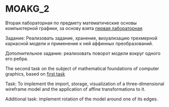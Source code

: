 # MOAKG_2
Вторая лабораторная по предмету математические основы компьютерной графики, за основу взята [первая лабораторная](https://github.com/Alectros/MOAKG_1) 

Задание: Реализовать задание, хранение, визуализацию трехмерной каркасной модели и применение к ней аффинных преобразований.

Дополнительное задание: реализовать поворот модели вокруг одного его ребра.

The second task on the subject of mathematical foundations of computer graphics, based on [first task](https://github.com/Alectros/MOAKG_1) 

Task: To implement the import, storage, visualization of a three-dimensional wireframe model and the application of affine transformations to it.

Additional task: implement rotation of the model around one of its edges.